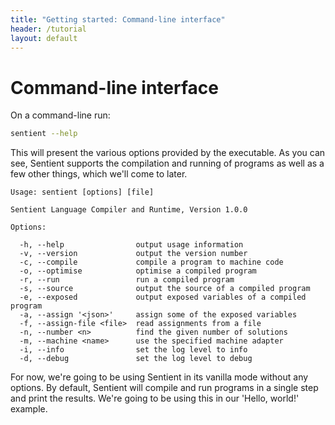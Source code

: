 ```yaml
---
title: "Getting started: Command-line interface"
header: /tutorial
layout: default
---
```

# Command-line interface

On a command-line run:

```bash
sentient --help
```

This will present the various options provided by the executable. As you can
see, Sentient supports the compilation and running of programs as well as a few
other things, which we'll come to later.

```text
Usage: sentient [options] [file]

Sentient Language Compiler and Runtime, Version 1.0.0

Options:

  -h, --help                output usage information
  -v, --version             output the version number
  -c, --compile             compile a program to machine code
  -o, --optimise            optimise a compiled program
  -r, --run                 run a compiled program
  -s, --source              output the source of a compiled program
  -e, --exposed             output exposed variables of a compiled program
  -a, --assign '<json>'     assign some of the exposed variables
  -f, --assign-file <file>  read assignments from a file
  -n, --number <n>          find the given number of solutions
  -m, --machine <name>      use the specified machine adapter
  -i, --info                set the log level to info
  -d, --debug               set the log level to debug
```

For now, we're going to be using Sentient in its vanilla mode without any
options. By default, Sentient will compile and run programs in a single step and
print the results. We're going to be using this in our 'Hello, world!' example.
